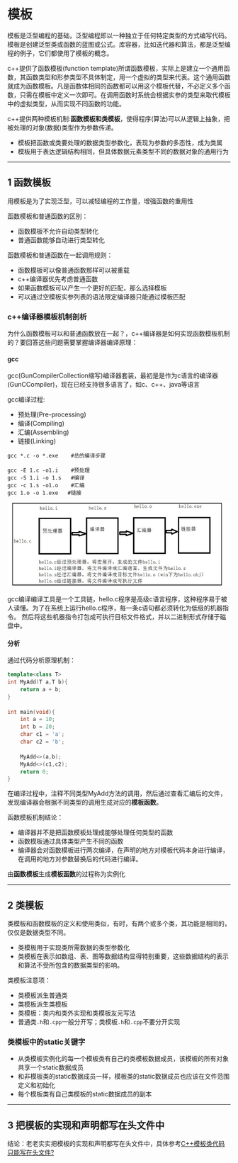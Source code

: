 # 模板

模板是泛型编程的基础，泛型编程即以一种独立于任何特定类型的方式编写代码。模板是创建泛型类或函数的蓝图或公式。库容器，比如迭代器和算法，都是泛型编程的例子，它们都使用了模板的概念。

c++提供了函数模板(function template)所谓函数模板，实际上是建立一个通用函数，其函数类型和形参类型不具体制定，用一个虚拟的类型来代表。这个通用函数就成为函数模板。凡是函数体相同的函数都可以用这个模板代替，不必定义多个函数，只需在模板中定义一次即可。在调用函数时系统会根据实参的类型来取代模板中的虚拟类型，从而实现不同函数的功能。

c++提供两种模板机制:**函数模板和类模板**，使得程序(算法)可以从逻辑上抽象，把被处理的对象(数据)类型作为参数传递。

- 模板把函数或类要处理的数据类型参数化，表现为参数的多态性，成为类属
- 模板用于表达逻辑结构相同，但具体数据元素类型不同的数据对象的通用行为

---
## 1 函数模板

用模板是为了实现泛型，可以减轻编程的工作量，增强函数的重用性

函数模板和普通函数的区别：

- 函数模板不允许自动类型转化
- 普通函数能够自动进行类型转化

函数模板和普通函数在一起调用规则：

- 函数模板可以像普通函数那样可以被重载
- c++编译器优先考虑普通函数
- 如果函数模板可以产生一个更好的匹配，那么选择模板
- 可以通过空模板实参列表的语法限定编译器只能通过模板匹配

### c++编译器模板机制剖析

为什么函数模板可以和普通函数放在一起？，c++编译器是如何实现函数模板机制的？要回答这些问题需要掌握编译器编译原理：

#### gcc

gcc(GunCompilerCollection缩写)编译器套装，最初是是作为c语言的编译器(GunCCompiler)，现在已经支持很多语言了，如c、c++、java等语言

gcc编译过程:

- 预处理(Pre-processing)
- 编译(Compiling)
- 汇编(Assembling)
- 链接(Linking)

```
gcc *.c -o *.exe    #总的编译步骤

gcc -E 1.c -o1.i    #预处理
gcc -S 1.i -o 1.s   #编译
gcc -c 1.s -o1.o    #汇编
gcc 1.o -o 1.exe   #链接
```

![](images/gcc_process.png)

gcc编译编译工具是一个工具链，hello.c程序是高级c语言程序，这种程序易于被人读懂。为了在系统上运行hello.c程序，每一条c语句都必须转化为低级的机器指令。
然后将这些机器指令打包成可执行目标文件格式，并以二进制形式存储于磁盘中。

#### 分析

通过代码分析原理机制：

```cpp
template<class T>
int MyAdd(T a,T b){
    return a + b;
}

int main(void){
    int a = 10;
    int b = 20;
    char c1 = 'a';
    char c2 = 'b';

    MyAdd<>(a,b);
    MyAdd<>(c1,c2);
    return 0;
}
```

在编译过程中，注释不同类型MyAdd方法的调用，然后通过查看汇编后的文件，发现编译器会根据不同类型的调用生成对应的**模板函数**。

函数模板机制结论：

- 编译器并不是把函数模板处理成能够处理任何类型的函数
- 函数模板通过具体类型产生不同的函数
- 编译器会对函数模板进行两次编译，在声明的地方对模板代码本身进行编译，在调用的地方对参数替换后的代码进行编译。

由**函数模板**生成**模板函数**的过程称为实例化

---
## 2 类模板

类模板和函数模板的定义和使用类似，有时，有两个或多个类，其功能是相同的，仅仅是数据类型不同。

- 类模板用于实现类所需数据的类型参数化
- 类模板在表示如数组、表、图等数据结构显得特别重要，这些数据结构的表示和算法不受所包含的数据类型的影响。

类模板注意项：

- 类模板派生普通类
- 类模板派生类模板
- 类模板：类内和类外实现和类模板友元写法
- 普通类`.h`和`.cpp`一般分开写；类模板`.h`和`.cpp`不要分开实现

### 类模板中的static关键字

- 从类模板实例化的每一个模板类有自己的类模板数据成员，该模板的所有对象共享一个static数据成员
- 和非模板类的static数据成员一样，模板类的static数据成员也应该在文件范围定义和初始化
- 每个模板类有自己类模板的static数据成员的副本


---
## 3 把模板的实现和声明都写在头文件中

结论：老老实实把模板的实现和声明都写在头文件中，具体参考[C++模板类代码只能写在头文件?](https://blog.csdn.net/jinzeyu_cn/article/details/45795923)